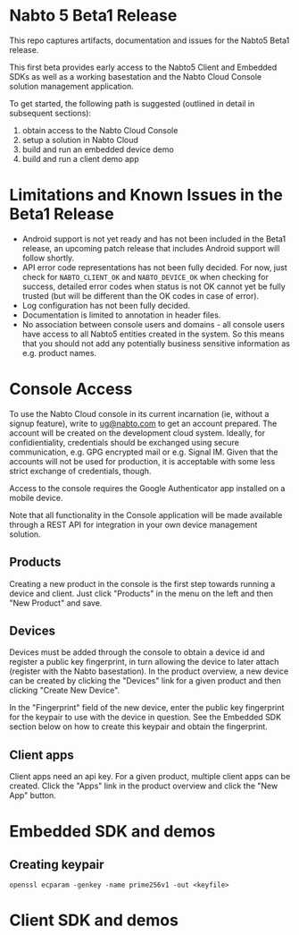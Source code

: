 # Nabto 5 Beta1 Release
This repo captures artifacts, documentation and issues for the Nabto5 Beta1 release.

This first beta provides early access to the Nabto5 Client and Embedded SDKs as well as a working basestation and the Nabto Cloud Console solution management application.

To get started, the following path is suggested (outlined in detail in subsequent sections):

1. obtain access to the Nabto Cloud Console
2. setup a solution in Nabto Cloud
3. build and run an embedded device demo
4. build and run a client demo app

# Limitations and Known Issues in the Beta1 Release

* Android support is not yet ready and has not been included in the Beta1 release, an upcoming patch release that includes Android support will follow shortly.
* API error code representations has not been fully decided. For now, just check for `NABTO_CLIENT_OK` and `NABTO_DEVICE_OK` when checking for success, detailed error codes when status is not OK cannot yet be fully trusted (but will be different than the OK codes in case of error).
* Log configuration has not been fully decided.
* Documentation is limited to annotation in header files.
* No association between console users and domains - all console users have access to all Nabto5 entities created in the system. So this means that you should not add any potentially business sensitive information as e.g. product names.


# Console Access

To use the Nabto Cloud console in its current incarnation (ie, without a signup feature), write to ug@nabto.com to get an account prepared. The account will be created on the development cloud system. Ideally, for confidientiality, credentials should be exchanged using secure communication, e.g. GPG encrypted mail or e.g. Signal IM. Given that the accounts will not be used for production, it is acceptable with some less strict exchange of credentials, though.

Access to the console requires the Google Authenticator app installed on a mobile device.

Note that all functionality in the Console application will be made available through a REST API for integration in your own device management solution.

## Products

Creating a new product in the console is the first step towards running a device and client. Just click "Products" in the menu on the left and then "New Product" and save.


## Devices

Devices must be added through the console to obtain a device id and register a public key fingerprint, in turn allowing the device to later attach (register with the Nabto basestation). In the product overview, a new device can be created by clicking the "Devices" link for a given product and then clicking "Create New Device".

In the "Fingerprint" field of the new device, enter the public key fingerprint for the keypair to use with the device in question. See the Embedded SDK section below on how to create this keypair and obtain the fingerprint.

## Client apps

Client apps need an api key. For a given product, multiple client apps can be created. Click the "Apps" link in the product overview and click the "New App" button.


# Embedded SDK and demos

## Creating keypair

```
openssl ecparam -genkey -name prime256v1 -out <keyfile>
```

# Client SDK and demos

